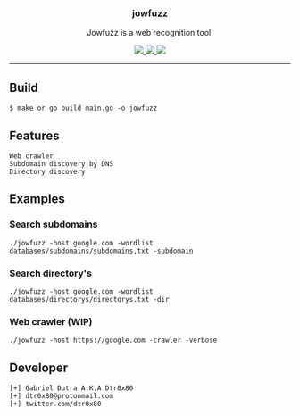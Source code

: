 <p align="center">
  <h3 align="center">jowfuzz</h3>
  <p align="center">Jowfuzz is a web recognition tool.</p>

  <p align="center">
    <a href="https://twitter.com/dtr0x80x">
      <img src="https://img.shields.io/badge/twitter-@dtr0x80-blue.svg">
    </a>
    <a href="https://travis-ci.org/dtr0x80/jowfuzz">
      <img src="https://travis-ci.org/dtr0x80/jowfuzz.svg?branch=master">
    </a>
    <a href="https://www.gnu.org/licenses/gpl-3.0">
      <img src="https://img.shields.io/badge/License-GPLv3-blue.svg">
    </a>
  </p>
</p>
<hr>

## Build

```
$ make or go build main.go -o jowfuzz
```

## Features

```
Web crawler
Subdomain discovery by DNS
Directory discovery
```

## Examples

### Search subdomains
```
./jowfuzz -host google.com -wordlist databases/subdomains/subdomains.txt -subdomain
```

### Search directory's

```
./jowfuzz -host google.com -wordlist databases/directorys/directorys.txt -dir
```

### Web crawler (WIP)

```
./jowfuzz -host https://google.com -crawler -verbose
```

## Developer

```
[+] Gabriel Dutra A.K.A Dtr0x80
[+] dtr0x80@protonmail.com
[+] twitter.com/dtr0x80
```

